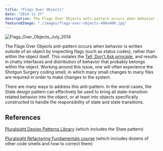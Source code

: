 ```yaml
---
title: "Flags Over Objects"
date: "2014-11-27"
description: The Flags Over Objects anti-pattern occurs when behavior is written outside of an object by inspecting flags (such as status codes), rather than within the object itself.
featuredImage: "./images/flags-over-objects-400x400.jpg"
---
```


![Flags_Over_Objects_July_2014](images/flags-over-objects-400x400.jpg)

The Flags Over Objects anti-pattern occurs when behavior is written outside of an object by inspecting flags (such as status codes), rather than within the object itself. This violates the [Tell, Don't Ask principle](/principles/tell-dont-ask/), and results in chatty interfaces and distribution of behavior that probably belongs within the object. Working around this issue, one will often experience the Shotgun Surgery coding smell, in which many small changes to many files are required in order to make changes to the system.

There are many ways to address this anti-pattern. In the worst cases, the State design pattern can effectively be used to bring all state-transition related behavior into the object, or at least into objects specifically constructed to handle the responsibility of state and state transitions.

## References

[Pluralsight Design Patterns Library](http://bit.ly/DesignPatternsLibrary) (which includes the State pattern)

[Pluralsight Refactoring Fundamentals course](https://www.pluralsight.com/courses/refactoring-fundamentals) (which includes dozens of other code smells and how to correct them)
